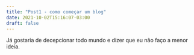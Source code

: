 ```yaml
---
title: "Post1 - como começar um blog"
date: 2021-10-02T15:16:07-03:00
draft: false
---
```


Já gostaria de decepcionar todo mundo e dizer que eu não faço a menor ideia.
